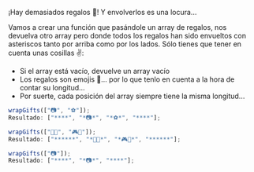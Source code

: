 ¡Hay demasiados regalos 🎁! Y envolverlos es una locura...

Vamos a crear una función que pasándole un array de regalos, nos devuelva otro array pero donde todos los regalos han sido envueltos con asteriscos tanto por arriba como por los lados.
Sólo tienes que tener en cuenta unas cosillas ✌️:

- Si el array está vacío, devuelve un array vacío
- Los regalos son emojis 🎁... por lo que tenlo en cuenta a la hora de contar su longitud...
- Por suerte, cada posición del array siempre tiene la misma longitud...

```js
wrapGifts(["📷", "⚽️"]);
Resultado: ["****", "*📷*", "*⚽️*", "****"];

wrapGifts(["🏈🎸", "🎮🧸"]);
Resultado: ["******", "*🏈🎸*", "*🎮🧸*", "******"];

wrapGifts(["📷"]);
Resultado: ["****", "*📷*", "****"];
```
